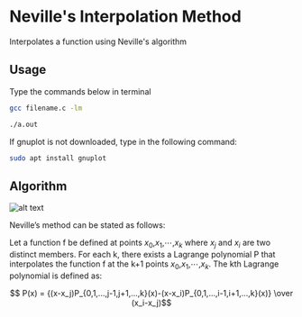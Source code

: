 # Neville's Interpolation Method
Interpolates a function using Neville's algorithm

## Usage
Type the commands below in terminal
```bash
gcc filename.c -lm
```
```bash
./a.out
```
If gnuplot is not downloaded, type in the following command:
```bash
sudo apt install gnuplot
```

## Algorithm

![alt text](https://i.imgur.com/ufuv3.png)

Neville’s method can be stated as follows:

Let a function f be defined at points $x_0$,$x_1$,⋯,$x_k$ where $x_j$ and $x_i$ are two distinct members. For each k, there exists a Lagrange polynomial P that interpolates the function f at the k+1 points $x_0$,$x_1$,⋯,$x_k$. The kth Lagrange polynomial is defined as:

$$ P(x) = {(x-x_j)P_{0,1,...,j-1,j+1,...,k}(x)-(x-x_i)P_{0,1,...,i-1,i+1,...,k}(x)} \over (x_i-x_j)$$
